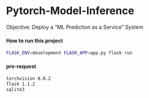 # Pytorch-Model-Inference

Objective: Deploy a “ML Prediction as a Service” System

#### How to run this project
```bash
FLASK_ENV=development FLASK_APP=app.py flask run
```

#### pre-request
```bash
torchvision 0.8.2
flask 1.1.2
sqlite3
```
